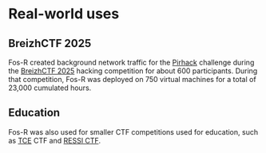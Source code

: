 # Real-world uses

## BreizhCTF 2025

Fos-R created background network traffic for the [Pirhack](https://gitlab.inria.fr/pirat-public/pirhack/pirhack) challenge during the [BreizhCTF 2025](https://www.breizhctf.com/) hacking competition for about 600 participants. During that competition, Fos-R was deployed on 750 virtual machines for a total of 23,000 cumulated hours.

## Education

Fos-R was also used for smaller CTF competitions used for education, such as [TCE](https://anr.fr/ProjetIA-23-CMAS-0014) CTF and [RESSI CTF](https://ressi2025.sciencesconf.org/resource/page/id/15).

